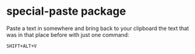 # special-paste package

Paste a text in somewhere and bring back to your clipboard the text that was in that place before with just one command:

```
SHIFT+ALT+V
```
